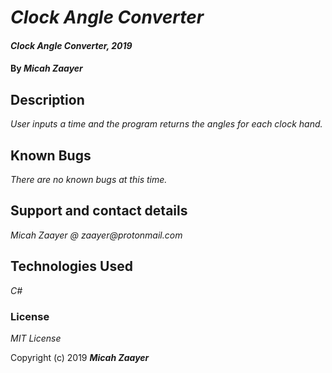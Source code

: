 # _Clock Angle Converter_

#### _Clock Angle Converter, 2019_

#### By _**Micah Zaayer**_

## Description

_User inputs a time and the program returns the angles for each clock hand._


## Known Bugs

_There are no known bugs at this time._

## Support and contact details

_Micah Zaayer @ zaayer@protonmail.com_

## Technologies Used

_C#_

### License

*MIT License*

Copyright (c) 2019 **_Micah Zaayer_**
